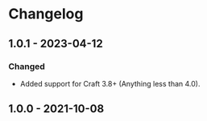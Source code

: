 # Changelog

## 1.0.1 - 2023-04-12

### Changed
- Added support for Craft 3.8+ (Anything less than 4.0).

## 1.0.0 - 2021-10-08
